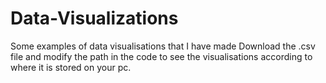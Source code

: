 # Data-Visualizations
Some examples of data visualisations that I have made
Download the .csv file and modify the path in the code to see the visualisations according to where it is stored on your pc.
